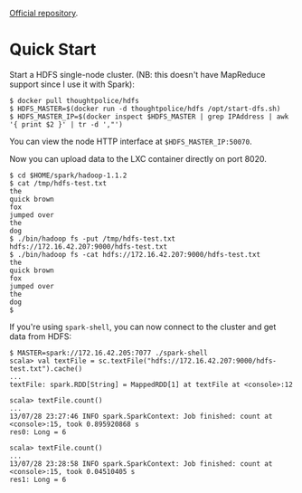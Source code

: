 [Official repository][repo].

[repo]: https://index.docker.io/u/thoughtpolice/hdfs/

# Quick Start

Start a HDFS single-node cluster. (NB: this doesn't have MapReduce support
since I use it with Spark):

```
$ docker pull thoughtpolice/hdfs
$ HDFS_MASTER=$(docker run -d thoughtpolice/hdfs /opt/start-dfs.sh)
$ HDFS_MASTER_IP=$(docker inspect $HDFS_MASTER | grep IPAddress | awk '{ print $2 }' | tr -d ',"')
```

You can view the node HTTP interface at `$HDFS_MASTER_IP:50070`.

Now you can upload data to the LXC container directly on port 8020.

```
$ cd $HOME/spark/hadoop-1.1.2
$ cat /tmp/hdfs-test.txt
the
quick brown
fox
jumped over
the
dog
$ ./bin/hadoop fs -put /tmp/hdfs-test.txt hdfs://172.16.42.207:9000/hdfs-test.txt
$ ./bin/hadoop fs -cat hdfs://172.16.42.207:9000/hdfs-test.txt
the
quick brown
fox
jumped over
the
dog
$
```

If you're using `spark-shell`, you can now connect to the cluster and get data from HDFS:

```
$ MASTER=spark://172.16.42.205:7077 ./spark-shell
scala> val textFile = sc.textFile("hdfs://172.16.42.207:9000/hdfs-test.txt").cache()
...
textFile: spark.RDD[String] = MappedRDD[1] at textFile at <console>:12

scala> textFile.count()
...
13/07/28 23:27:46 INFO spark.SparkContext: Job finished: count at <console>:15, took 0.895920868 s
res0: Long = 6

scala> textFile.count()
...
13/07/28 23:28:58 INFO spark.SparkContext: Job finished: count at <console>:15, took 0.04510405 s
res1: Long = 6
```
